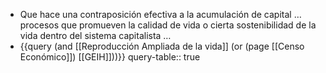 - Que hace una contraposición efectiva a la acumulación de capital … procesos que promueven la calidad de vida o cierta sostenibilidad de la vida dentro del sistema capitalista …
- {{query (and [[Reproducción Ampliada de la vida]] (or (page [[Censo Económico]]) [[GEIH]]))}}
  query-table:: true